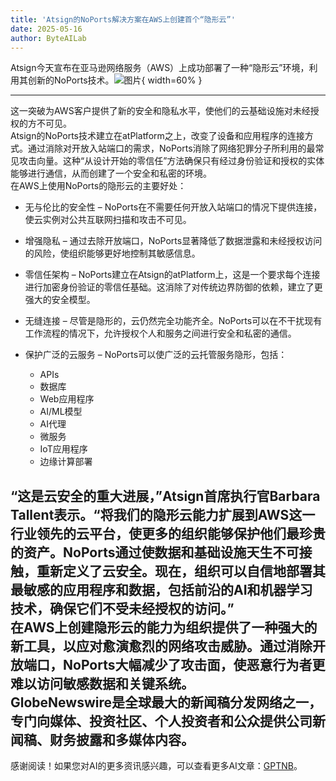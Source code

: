 ```yaml
---
title: 'Atsign的NoPorts解决方案在AWS上创建首个“隐形云”'
date: 2025-05-16
author: ByteAILab
---
```


Atsign今天宣布在亚马逊网络服务（AWS）上成功部署了一种“隐形云”环境，利用其创新的NoPorts技术。![图片](https://ai-techpark.com/wp-content/uploads/Atsign.jpg){ width=60% }

---
这一突破为AWS客户提供了新的安全和隐私水平，使他们的云基础设施对未经授权的方不可见。  
Atsign的NoPorts技术建立在atPlatform之上，改变了设备和应用程序的连接方式。通过消除对开放入站端口的需求，NoPorts消除了网络犯罪分子所利用的最常见攻击向量。这种“从设计开始的零信任”方法确保只有经过身份验证和授权的实体能够进行通信，从而创建了一个安全和私密的环境。  
在AWS上使用NoPorts的隐形云的主要好处：

- 无与伦比的安全性 – NoPorts在不需要任何开放入站端口的情况下提供连接，使云实例对公共互联网扫描和攻击不可见。  
- 增强隐私 – 通过去除开放端口，NoPorts显著降低了数据泄露和未经授权访问的风险，使组织能够更好地控制其敏感信息。  
- 零信任架构 – NoPorts建立在Atsign的atPlatform上，这是一个要求每个连接进行加密身份验证的零信任基础。这消除了对传统边界防御的依赖，建立了更强大的安全模型。  
- 无缝连接 – 尽管是隐形的，云仍然完全功能齐全。NoPorts可以在不干扰现有工作流程的情况下，允许授权个人和服务之间进行安全和私密的通信。  
- 保护广泛的云服务 – NoPorts可以使广泛的云托管服务隐形，包括：  

  - APIs  
  - 数据库  
  - Web应用程序  
  - AI/ML模型  
  - AI代理  
  - 微服务  
  - IoT应用程序  
  - 边缘计算部署  

“这是云安全的重大进展，”Atsign首席执行官Barbara Tallent表示。“将我们的隐形云能力扩展到AWS这一行业领先的云平台，使更多的组织能够保护他们最珍贵的资产。NoPorts通过使数据和基础设施天生不可接触，重新定义了云安全。现在，组织可以自信地部署其最敏感的应用程序和数据，包括前沿的AI和机器学习技术，确保它们不受未经授权的访问。”  
在AWS上创建隐形云的能力为组织提供了一种强大的新工具，以应对愈演愈烈的网络攻击威胁。通过消除开放端口，NoPorts大幅减少了攻击面，使恶意行为者更难以访问敏感数据和关键系统。  
GlobeNewswire是全球最大的新闻稿分发网络之一，专门向媒体、投资社区、个人投资者和公众提供公司新闻稿、财务披露和多媒体内容。
---
感谢阅读！如果您对AI的更多资讯感兴趣，可以查看更多AI文章：[GPTNB](https://gptnb.com)。